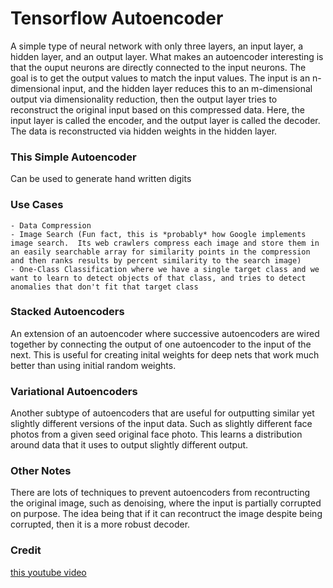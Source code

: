 # Tensorflow Autoencoder
A simple type of neural network with only three layers, an input layer, a hidden layer, and an output layer.
What makes an autoencoder interesting is that the ouput neurons are directly connected to the input neurons.  The goal is to get the output values to match the input values.
The input is an n-dimensional input, and the hidden layer reduces this to an m-dimensional output via dimensionality reduction, then the output layer tries to reconstruct the original input based on this compressed data.  Here, the input layer is called the encoder, and the output layer is called the decoder.  The data is reconstructed via hidden weights in the hidden layer.

### This Simple Autoencoder
Can be used to generate hand written digits 

### Use Cases
	- Data Compression
	- Image Search (Fun fact, this is *probably* how Google implements image search.  Its web crawlers compress each image and store them in an easily searchable array for similarity points in the compression and then ranks results by percent similarity to the search image)
	- One-Class Classification where we have a single target class and we want to learn to detect objects of that class, and tries to detect anomalies that don't fit that target class

### Stacked Autoencoders
An extension of an autoencoder where successive autoencoders are wired together by connecting the output of one autoencoder to the input of the next.  This is useful for creating inital weights for deep nets that work much better than using initial random weights.

### Variational Autoencoders
Another subtype of autoencoders that are useful for outputting similar yet slightly different versions of the input data.  Such as slightly different face photos from a given seed original face photo.  This learns a distribution around data that it uses to output slightly different output.

### Other Notes
There are lots of techniques to prevent autoencoders from recontructing the original image, such as denoising, where the input is partially corrupted on purpose.  The idea being that if it can recontruct the image despite being corrupted, then it is a more robust decoder. 

### Credit
[this youtube video](https://www.youtube.com/watch?v=GWn7vD2Ud3M)
